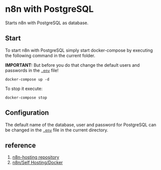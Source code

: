 # n8n with PostgreSQL

Starts n8n with PostgreSQL as database.

## Start

To start n8n with PostgreSQL simply start docker-compose by executing the following
command in the current folder.

**IMPORTANT:** But before you do that change the default users and passwords in the [`.env`](.env) file!

```
docker-compose up -d
```

To stop it execute:

```
docker-compose stop
```

## Configuration

The default name of the database, user and password for PostgreSQL can be changed in the [`.env`](.env) file in the current directory.

## reference
1. [n8n-hosting repository](https://github.com/n8n-io/n8n-hosting/tree/main/docker-compose/withPostgres)
2. [n8n/Self Hosting/Docker](https://docs.n8n.io/hosting/installation/docker/)

